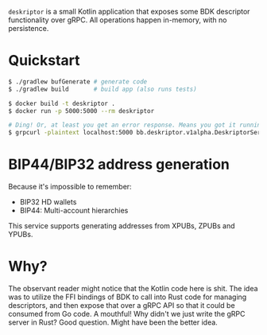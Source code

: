 `deskriptor` is a small Kotlin application that exposes some BDK descriptor
functionality over gRPC. All operations happen in-memory, with no persistence.

# Quickstart

```bash
$ ./gradlew bufGenerate # generate code
$ ./gradlew build       # build app (also runs tests)

$ docker build -t deskriptor . 
$ docker run -p 5000:5000 --rm deskriptor 

# Ding! Or, at least you get an error response. Means you got it running!
$ grpcurl -plaintext localhost:5000 bb.deskriptor.v1alpha.DeskriptorService.Derive
```

# BIP44/BIP32 address generation

Because it's impossible to remember:

* BIP32 HD wallets
* BIP44: Multi-account hierarchies

This service supports generating addresses from XPUBs, ZPUBs and YPUBs. 

# Why?

The observant reader might notice that the Kotlin code here is shit. The idea
was to utilize the FFI bindings of BDK to call into Rust code for managing
descriptors, and then expose that over a gRPC API so that it could be consumed
from Go code. A mouthful! Why didn't we just write the gRPC server in Rust? Good question. Might have been the better
idea. 
